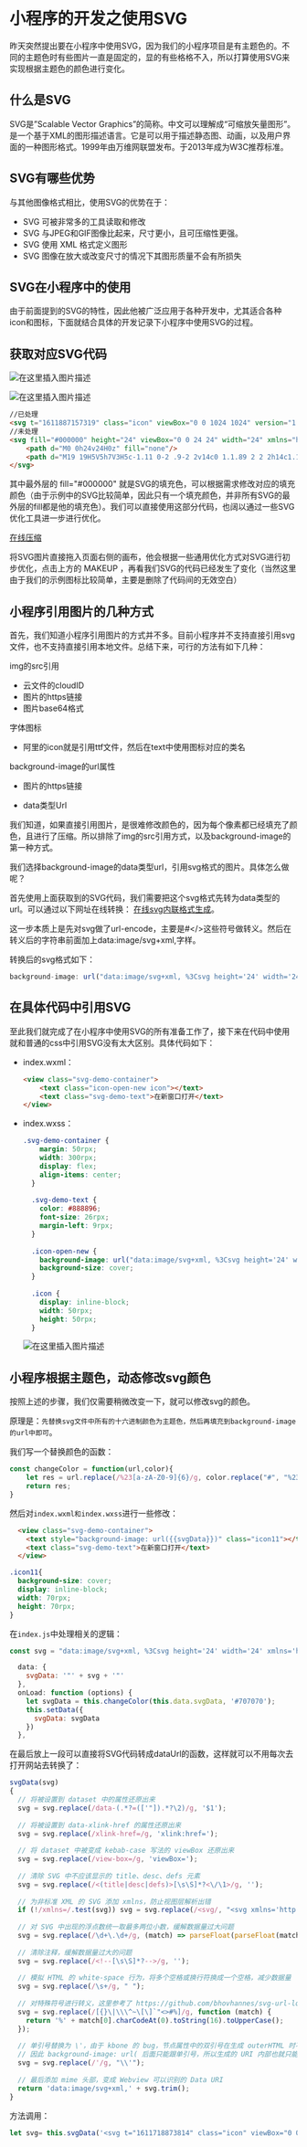 # 小程序的开发之使用SVG

昨天突然提出要在小程序中使用SVG，因为我们的小程序项目是有主题色的。不同的主题色时有些图片一直是固定的，显的有些格格不入，所以打算使用SVG来实现根据主题色的颜色进行变化。

## 什么是SVG

SVG是”Scalable Vector Graphics”的简称。中文可以理解成“可缩放矢量图形”。是一个基于XML的图形描述语言。它是可以用于描述静态图、动画，以及用户界面的一种图形格式。1999年由万维网联盟发布。于2013年成为W3C推荐标准。

## SVG有哪些优势

与其他图像格式相比，使用SVG的优势在于：

- SVG 可被非常多的工具读取和修改
- SVG 与JPEG和GIF图像比起来，尺寸更小，且可压缩性更强。
- SVG 使用 XML 格式定义图形
- SVG 图像在放大或改变尺寸的情况下其图形质量不会有所损失

## SVG在小程序中的使用

由于前面提到的SVG的特性，因此他被广泛应用于各种开发中，尤其适合各种icon和图标，下面就结合具体的开发记录下小程序中使用SVG的过程。

## 获取对应SVG代码

![在这里插入图片描述](30.小程序开发之使用SVG.assets/watermark,type_ZmFuZ3poZW5naGVpdGk,shadow_10,text_aHR0cHM6Ly9ibG9nLmNzZG4ubmV0L3FxXzQwNjY1ODYx,size_16,color_FFFFFF,t_70.png)

![在这里插入图片描述](30.小程序开发之使用SVG.assets/watermark,type_ZmFuZ3poZW5naGVpdGk,shadow_10,text_aHR0cHM6Ly9ibG9nLmNzZG4ubmV0L3FxXzQwNjY1ODYx,size_16,color_FFFFFF,t_70-16805134406404.png)

```html
//已处理
<svg t="1611887157319" class="icon" viewBox="0 0 1024 1024" version="1.1" xmlns="http://www.w3.org/2000/svg" p-id="26313" width="200" height="200"><path d="M64.132646 496.564449l57.085136-54.933123L383.858528 664.712077c0 0 195.159842-180.534749 552.393989-479.748459l23.016203 57.541531c0 0-297.774941 287.705608-576.84896 594.112136L64.132646 496.564449z" p-id="26314"></path></svg>
//未处理
<svg fill="#000000" height="24" viewBox="0 0 24 24" width="24" xmlns="http://www.w3.org/2000/svg">
    <path d="M0 0h24v24H0z" fill="none"/>
    <path d="M19 19H5V5h7V3H5c-1.11 0-2 .9-2 2v14c0 1.1.89 2 2 2h14c1.1 0 2-.9 2-2v-7h-2v7zM14 3v2h3.59l-9.83 9.83 1.41 1.41L19 6.41V10h2V3h-7z"/>
</svg>
```

其中最外层的 fill="#000000" 就是SVG的填充色，可以根据需求修改对应的填充颜色（由于示例中的SVG比较简单，因此只有一个填充颜色，并非所有SVG的最外层的fill都是他的填充色）。我们可以直接使用这部分代码，也阔以通过一些SVG优化工具进一步进行优化。

[在线压缩](https://jakearchibald.github.io/svgomg/)

将SVG图片直接拖入页面右侧的画布，他会根据一些通用优化方式对SVG进行初步优化，点击上方的 MAKEUP ，再看我们SVG的代码已经发生了变化（当然这里由于我们的示例图标比较简单，主要是删除了代码间的无效空白）

## 小程序引用图片的几种方式

首先，我们知道小程序引用图片的方式并不多。目前小程序并不支持直接引用svg文件，也不支持直接引用本地文件。总结下来，可行的方法有如下几种：

img的src引用

- 云文件的cloudID
- 图片的https链接
- 图片base64格式

字体图标

- 阿里的icon就是引用ttf文件，然后在text中使用图标对应的类名

background-image的url属性

- 图片的https链接

- data类型Url

我们知道，如果直接引用图片，是很难修改颜色的，因为每个像素都已经填充了颜色，且进行了压缩。所以排除了img的src引用方式，以及background-image的第一种方式。

我们选择background-image的data类型url，引用svg格式的图片。具体怎么做呢？

首先使用上面获取到的SVG代码，我们需要把这个svg格式先转为data类型的url。可以通过以下网址在线转换： [在线svg内联格式生成](https://codepen.io/jakob-e/pen/doMoML)。

这一步本质上是先对svg做了url-encode，主要是#</>这些符号做转义。然后在转义后的字符串前面加上data:image/svg+xml,字样。

转换后的svg格式如下：

```js
background-image: url("data:image/svg+xml, %3Csvg height='24' width='24' xmlns='http://www.w3.org/2000/svg'%3E%3Cpath d='M0 0h24v24H0z' fill='none'/%3E%3Cpath d='M19 19H5V5h7V3H5c-1.11 0-2 .9-2 2v14c0 1.1.89 2 2 2h14c1.1 0 2-.9 2-2v-7h-2v7zM14 3v2h3.59l-9.83 9.83 1.41 1.41L19 6.41V10h2V3h-7z'/%3E%3C/svg%3E");
```

## 在具体代码中引用SVG

至此我们就完成了在小程序中使用SVG的所有准备工作了，接下来在代码中使用就和普通的css中引用SVG没有太大区别。具体代码如下：

- index.wxml：

  ```html
  <view class="svg-demo-container">
      <text class="icon-open-new icon"></text>
      <text class="svg-demo-text">在新窗口打开</text>
  </view>
  ```

- index.wxss：

  ```css
  .svg-demo-container {
      margin: 50rpx;
      width: 300rpx;
      display: flex;
      align-items: center; 
    }
  	
    .svg-demo-text {
      color: #888896;
      font-size: 26rpx;
      margin-left: 9rpx;
    }
  	
    .icon-open-new {
      background-image: url("data:image/svg+xml, %3Csvg height='24' width='24' xmlns='http://www.w3.org/2000/svg'%3E%3Cpath d='M0 0h24v24H0z' fill='none'/%3E%3Cpath d='M19 19H5V5h7V3H5a2 2 0 0 0-2 2v14a2 2 0 0 0 2 2h14c1.1 0 2-.9 2-2v-7h-2v7zM14 3v2h3.59l-9.83 9.83 1.41 1.41L19 6.41V10h2V3h-7z'/%3E%3C/svg%3E");
      background-size: cover;
    }
  	
    .icon {
      display: inline-block;
      width: 50rpx;
      height: 50rpx;
    }
  ```

  ![在这里插入图片描述](30.小程序开发之使用SVG.assets/2021012910552779.png)

## 小程序根据主题色，动态修改svg颜色

按照上述的步骤，我们仅需要稍微改变一下，就可以修改svg的颜色。

原理是：`先替换svg文件中所有的十六进制颜色为主题色，然后再填充到background-image的url中即可`。

我们写一个替换颜色的函数：

```js
const changeColor = function(url,color){
	let res = url.replace(/%23[a-zA-Z0-9]{6}/g, color.replace("#", "%23"));//转义后的#等于%23，利用正则表达式，替换所有%23后6位为新的十六进制六位数。
	return res;
}
```

然后对`index.wxml和index.wxss`进行一些修改：

```html
  <view class="svg-demo-container">
    <text style="background-image: url({{svgData}})" class="icon11"></text>
    <text class="svg-demo-text">在新窗口打开</text>
  </view>
```

```css
.icon11{
  background-size: cover;
  display: inline-block;
  width: 70rpx;
  height: 70rpx;
}
```

在`index.js`中处理相关的逻辑：

```js
const svg = "data:image/svg+xml, %3Csvg height='24' width='24' xmlns='http://www.w3.org/2000/svg'%3E%3Cpath d='M0 0h24v24H0z' fill='none'/%3E%3Cpath d='M19 19H5V5h7V3H5a2 2 0 0 0-2 2v14a2 2 0 0 0 2 2h14c1.1 0 2-.9 2-2v-7h-2v7zM14 3v2h3.59l-9.83 9.83 1.41 1.41L19 6.41V10h2V3h-7z'/%3E%3C/svg%3E"

  data: {
    svgData: '"' + svg + '"'
  },
  onLoad: function (options) {
	let svgData = this.changeColor(this.data.svgData, '#707070');
    this.setData({
      svgData: svgData
    })
  },
```

在最后放上一段可以直接将SVG代码转成dataUrl的函数，这样就可以不用每次去打开网站去转换了：

```js
svgData(svg)
{
  // 将被设置到 dataset 中的属性还原出来
  svg = svg.replace(/data-(.*?=(['"]).*?\2)/g, '$1');
 
  // 将被设置到 data-xlink-href 的属性还原出来
  svg = svg.replace(/xlink-href=/g, 'xlink:href=');
 
  // 将 dataset 中被变成 kebab-case 写法的 viewBox 还原出来
  svg = svg.replace(/view-box=/g, 'viewBox=');
 
  // 清除 SVG 中不应该显示的 title、desc、defs 元素
  svg = svg.replace(/<(title|desc|defs)>[\s\S]*?<\/\1>/g, '');
 
  // 为非标准 XML 的 SVG 添加 xmlns，防止视图层解析出错
  if (!/xmlns=/.test(svg)) svg = svg.replace(/<svg/, "<svg xmlns='http://www.w3.org/2000/svg'");
 
  // 对 SVG 中出现的浮点数统一取最多两位小数，缓解数据量过大问题
  svg = svg.replace(/\d+\.\d+/g, (match) => parseFloat(parseFloat(match).toFixed(2)));
 
  // 清除注释，缓解数据量过大的问题
  svg = svg.replace(/<!--[\s\S]*?-->/g, '');
 
  // 模拟 HTML 的 white-space 行为，将多个空格或换行符换成一个空格，减少数据量
  svg = svg.replace(/\s+/g, " ");
 
  // 对特殊符号进行转义，这里参考了 https://github.com/bhovhannes/svg-url-loader/blob/master/src/loader.js
  svg = svg.replace(/[{}\|\\\^~\[\]`"<>#%]/g, function (match) {
    return '%' + match[0].charCodeAt(0).toString(16).toUpperCase();
  });
 
  // 单引号替换为 \'，由于 kbone 的 bug，节点属性中的双引号在生成 outerHTML 时不会被转义导致出错
  // 因此 background-image: url( 后面只能跟单引号，所以生成的 URI 内部也就只能用斜杠转义单引号了
  svg = svg.replace(/'/g, "\\'");
 
  // 最后添加 mime 头部，变成 Webview 可以识别的 Data URI
  return 'data:image/svg+xml,' + svg.trim();
}
```

方法调用：

```js
let svg= this.svgData('<svg t="1611718873814" class="icon" viewBox="0 0 1024 1024" version="1.1" xmlns="http://www.w3.org/2000/svg" p-id="26375" width="200" height="200"><path d="M64.132646 496.564449l57.085136-54.933123L383.858528 664.712077c0 0 195.159842-180.534749 552.393989-479.748459l23.016203 57.541531c0 0-297.774941 287.705608-576.84896 594.112136L64.132646 496.564449z" p-id="26376"></path></svg>')
```

